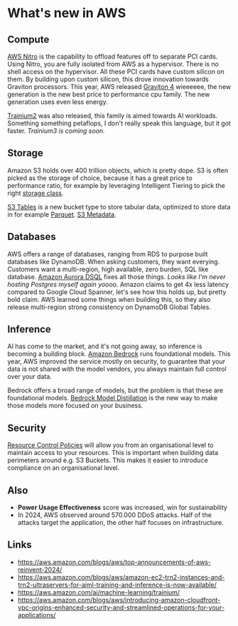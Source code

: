 # What's new in AWS

## Compute

[AWS Nitro](https://aws.amazon.com/ec2/nitro/) is the capability to offload features off to separate PCI cards. Using Nitro, you
are fully isolated from AWS as a hypervisor. There is no shell access on the hypervisor. All these PCI
cards have custom silicon on them. By building upon custom silicon, this drove innovation towards Graviton processors.
This year, AWS released [Graviton 4](https://www.aboutamazon.com/news/aws/graviton4-aws-cloud-computing-chip) wieeeeee, the new
generation is the new best price to performance cpu family. The new generation uses even less energy.

[Trainium2](https://press.aboutamazon.com/2024/12/aws-trainium2-instances-now-generally-available) was also released, this family
is aimed towards AI workloads. Something something petaflops, I don't really speak this language, but it got faster. _Trainium3 is 
coming soon._

## Storage

Amazon S3 holds over 400 trillion objects, which is pretty dope. S3 is often picked as the storage of choice, because it has a great
price to performance ratio, for example by leveraging Intelligent Tiering to pick the right [storage class](https://aws.amazon.com/s3/storage-classes/).

[S3 Tables](https://docs.aws.amazon.com/AmazonS3/latest/userguide/s3-tables.html) is a new bucket type to store tabular data, 
optimized to store data in for example [Parquet](https://parquet.apache.org/). [S3 Metadata](https://docs.aws.amazon.com/AmazonS3/latest/userguide/UsingMetadata.html).

## Databases

AWS offers a range of databases, ranging from RDS to purpose built databases like DynamoDB. When asking customers, they want everying. Customers
want a multi-region, high available, zero burden, SQL like database. [Amazon Aurora DSQL](https://aws.amazon.com/rds/aurora/dsql/) fixes all those
things. _Looks like I'm never hosting Postgres myself again yoooo._ Amazon claims to get 4x less latency compared to Google Cloud Spanner, let's see
how this holds up, but pretty bold claim. AWS learned some things when building this, so they also release multi-region strong consistency
on DynamoDB Global Tables.

## Inference

AI has come to the market, and it's not going away, so inference is becoming a building block. [Amazon Bedrock](https://aws.amazon.com/bedrock/)
runs foundational models. This year, AWS improved the service mostly on security, to guarantee that your data is not shared with the model
vendors, you always maintain full control over your data. 

Bedrock offers a broad range of models, but the problem is that these are foundational models. [Bedrock Model Distillation](https://docs.aws.amazon.com/bedrock/latest/userguide/model-distillation.html)
is the new way to make those models more focused on your business.

## Security

[Resource Control Policies](https://docs.aws.amazon.com/organizations/latest/userguide/orgs_manage_policies_rcps.html) will allow you from an organisational level
to maintain access to your resources. This is important when building data perimeters around e.g. S3 Buckets. This makes it easier to introduce
compliance on an organisational level.

## Also

- **Power Usage Effectiveness** score was increased, win for sustainability
- In 2024, AWS observed around 570.000 DDoS attacks. Half of the attacks target the application, the other half focuses on infrastructure.

## Links

- <https://aws.amazon.com/blogs/aws/top-announcements-of-aws-reinvent-2024/>
- <https://aws.amazon.com/blogs/aws/amazon-ec2-trn2-instances-and-trn2-ultraservers-for-aiml-training-and-inference-is-now-available/>
- <https://aws.amazon.com/ai/machine-learning/trainium/>
- <https://aws.amazon.com/blogs/aws/introducing-amazon-cloudfront-vpc-origins-enhanced-security-and-streamlined-operations-for-your-applications/>
